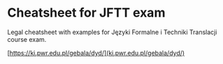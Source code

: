 # Cheatsheet for JFTT exam

Legal cheatsheet with examples for Języki Formalne i Techniki Translacji course exam.

[https://ki.pwr.edu.pl/gebala/dyd/](ki.pwr.edu.pl/gebala/dyd/)

